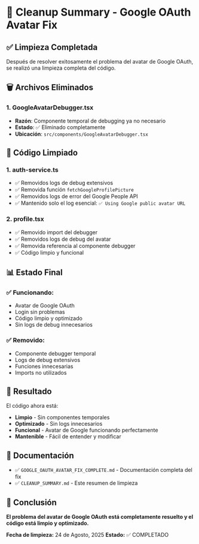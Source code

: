 # 🧹 Cleanup Summary - Google OAuth Avatar Fix

## ✅ **Limpieza Completada**

Después de resolver exitosamente el problema del avatar de Google OAuth, se realizó una limpieza completa del código.

## 🗑️ **Archivos Eliminados**

### **1. GoogleAvatarDebugger.tsx**
- **Razón**: Componente temporal de debugging ya no necesario
- **Estado**: ✅ Eliminado completamente
- **Ubicación**: `src/components/GoogleAvatarDebugger.tsx`

## 🔧 **Código Limpiado**

### **1. auth-service.ts**
- ✅ Removidos logs de debug extensivos
- ✅ Removida función `fetchGoogleProfilePicture`
- ✅ Removidos logs de error del Google People API
- ✅ Mantenido solo el log esencial: `✅ Using Google public avatar URL`

### **2. profile.tsx**
- ✅ Removido import del debugger
- ✅ Removidos logs de debug del avatar
- ✅ Removida referencia al componente debugger
- ✅ Código limpio y funcional

## 📊 **Estado Final**

### **✅ Funcionando:**
- Avatar de Google OAuth
- Login sin problemas
- Código limpio y optimizado
- Sin logs de debug innecesarios

### **✅ Removido:**
- Componente debugger temporal
- Logs de debug extensivos
- Funciones innecesarias
- Imports no utilizados

## 🎯 **Resultado**

El código ahora está:
- **Limpio** - Sin componentes temporales
- **Optimizado** - Sin logs innecesarios
- **Funcional** - Avatar de Google funcionando perfectamente
- **Mantenible** - Fácil de entender y modificar

## 📝 **Documentación**

- ✅ `GOOGLE_OAUTH_AVATAR_FIX_COMPLETE.md` - Documentación completa del fix
- ✅ `CLEANUP_SUMMARY.md` - Este resumen de limpieza

## 🎉 **Conclusión**

**El problema del avatar de Google OAuth está completamente resuelto y el código está limpio y optimizado.**

**Fecha de limpieza:** 24 de Agosto, 2025
**Estado:** ✅ COMPLETADO 